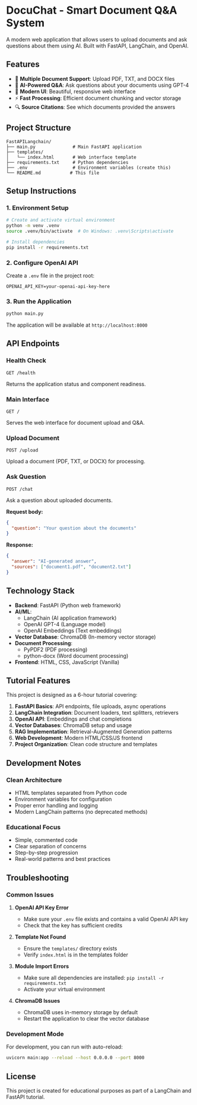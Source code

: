 # DocuChat - Smart Document Q&A System

A modern web application that allows users to upload documents and ask questions about them using AI. Built with FastAPI, LangChain, and OpenAI.

## Features

- 📄 **Multiple Document Support**: Upload PDF, TXT, and DOCX files
- 🤖 **AI-Powered Q&A**: Ask questions about your documents using GPT-4
- 🎨 **Modern UI**: Beautiful, responsive web interface
- ⚡ **Fast Processing**: Efficient document chunking and vector storage
- 🔍 **Source Citations**: See which documents provided the answers

## Project Structure

```
FastAPILangchain/
├── main.py              # Main FastAPI application
├── templates/
│   └── index.html       # Web interface template
├── requirements.txt     # Python dependencies
├── .env                 # Environment variables (create this)
└── README.md           # This file
```

## Setup Instructions

### 1. Environment Setup

```bash
# Create and activate virtual environment
python -m venv .venv
source .venv/bin/activate  # On Windows: .venv\Scripts\activate

# Install dependencies
pip install -r requirements.txt
```

### 2. Configure OpenAI API

Create a `.env` file in the project root:

```env
OPENAI_API_KEY=your-openai-api-key-here
```

### 3. Run the Application

```bash
python main.py
```

The application will be available at `http://localhost:8000`

## API Endpoints

### Health Check
```
GET /health
```
Returns the application status and component readiness.

### Main Interface
```
GET /
```
Serves the web interface for document upload and Q&A.

### Upload Document
```
POST /upload
```
Upload a document (PDF, TXT, or DOCX) for processing.

### Ask Question
```
POST /chat
```
Ask a question about uploaded documents.

**Request body:**
```json
{
  "question": "Your question about the documents"
}
```

**Response:**
```json
{
  "answer": "AI-generated answer",
  "sources": ["document1.pdf", "document2.txt"]
}
```

## Technology Stack

- **Backend**: FastAPI (Python web framework)
- **AI/ML**: 
  - LangChain (AI application framework)
  - OpenAI GPT-4 (Language model)
  - OpenAI Embeddings (Text embeddings)
- **Vector Database**: ChromaDB (In-memory vector storage)
- **Document Processing**: 
  - PyPDF2 (PDF processing)
  - python-docx (Word document processing)
- **Frontend**: HTML, CSS, JavaScript (Vanilla)

## Tutorial Features

This project is designed as a 6-hour tutorial covering:

1. **FastAPI Basics**: API endpoints, file uploads, async operations
2. **LangChain Integration**: Document loaders, text splitters, retrievers
3. **OpenAI API**: Embeddings and chat completions
4. **Vector Databases**: ChromaDB setup and usage
5. **RAG Implementation**: Retrieval-Augmented Generation patterns
6. **Web Development**: Modern HTML/CSS/JS frontend
7. **Project Organization**: Clean code structure and templates

## Development Notes

### Clean Architecture
- HTML templates separated from Python code
- Environment variables for configuration
- Proper error handling and logging
- Modern LangChain patterns (no deprecated methods)

### Educational Focus
- Simple, commented code
- Clear separation of concerns
- Step-by-step progression
- Real-world patterns and best practices

## Troubleshooting

### Common Issues

1. **OpenAI API Key Error**
   - Make sure your `.env` file exists and contains a valid OpenAI API key
   - Check that the key has sufficient credits

2. **Template Not Found**
   - Ensure the `templates/` directory exists
   - Verify `index.html` is in the templates folder

3. **Module Import Errors**
   - Make sure all dependencies are installed: `pip install -r requirements.txt`
   - Activate your virtual environment

4. **ChromaDB Issues**
   - ChromaDB uses in-memory storage by default
   - Restart the application to clear the vector database

### Development Mode

For development, you can run with auto-reload:

```bash
uvicorn main:app --reload --host 0.0.0.0 --port 8000
```

## License

This project is created for educational purposes as part of a LangChain and FastAPI tutorial.